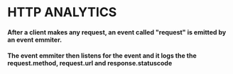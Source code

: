 # HTTP ANALYTICS
#### After a client makes any request, an event called "request" is emitted by an event emmiter.

#### The event emmiter then listens for the event and it logs the the request.method, request.url and response.statuscode
